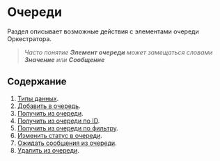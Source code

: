 # Очереди

Раздел описывает возможные действия с элементами очереди Оркестратора. 
> *Часто понятие **Элемент очереди** может замещаться словами **Значение** или **Сообщение***

## Содержание

1. [Типы данных](https://github.com/ttalantseva/Docs.Rus/blob/main/g_elements/el_basic/els_orch/els_queues/datatypes.md).
2. [Добавить в очередь](https://github.com/ttalantseva/Docs.Rus/blob/main/g_elements/el_basic/els_orch/els_queues/addtoqueue.md).
3. [Получить из очереди](https://github.com/ttalantseva/Docs.Rus/blob/main/g_elements/el_basic/els_orch/els_queues/readfromqueue.md).
4. [Получить из очереди по ID](https://github.com/ttalantseva/Docs.Rus/blob/main/g_elements/el_basic/els_orch/els_queues/peekqueueid.md).
5. [Получить из очереди по фильтру](https://github.com/ttalantseva/Docs.Rus/blob/main/g_elements/el_basic/els_orch/els_queues/peekqueuefilter.md).
6. [Изменить статус в очереди](https://github.com/ttalantseva/Docs.Rus/blob/main/g_elements/el_basic/els_orch/els_queues/changestatequeue.md).
7. [Ожидать сообщения из очереди](https://github.com/ttalantseva/Docs.Rus/blob/main/g_elements/el_basic/els_orch/els_queues/waitqueue.md).
8. [Удалить из очереди](https://github.com/ttalantseva/Docs.Rus/blob/main/g_elements/el_basic/els_orch/els_queues/deletequeueitem.md).
